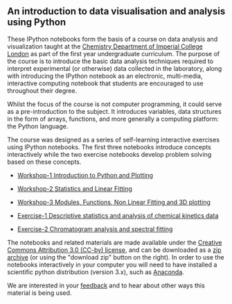 An introduction to data visualisation and analysis using Python
-------

These IPython notebooks form the basis of a course on data analysis and visualization taught at the [Chemistry Department of Imperial College London](http://www.imperial.ac.uk/chemistry) as part of the first year undergraduate curriculum.
The purpose of the course is to introduce the basic data analysis techniques required to interpret experimental (or otherwise) data collected in the laboratory, along with introducing the IPython notebook as an electronic, multi-media, interactive computing notebook that students are encouraged to use throughout their degree.

Whilst the focus of the course is not computer programming, it could serve as a pre-introduction to the subject. It introduces variables, data structures in the form of arrays, functions, and more generally a computing platform: the Python language.

The course was designed as a series of self-learning interactive exercises using IPython notebooks.
The first three notebooks introduce concepts interactively while the two exercise notebooks develop problem solving based on these concepts.

* [Workshop-1 Introduction to Python and Plotting](http://nbviewer.ipython.org/urls/raw.github.com/imperialchem/python-data-viz-intro/master/workshop1/workshop_1.ipynb)

* [Workshop-2 Statistics and Linear Fitting](http://nbviewer.ipython.org/urls/raw.github.com/imperialchem/python-data-viz-intro/master/workshop2/workshop_2.ipynb)

* [Workshop-3 Modules, Functions, Non Linear Fitting and 3D plotting](http://nbviewer.ipython.org/urls/raw.github.com/imperialchem/python-data-viz-intro/master/workshop3/workshop_3.ipynb)

* [Exercise-1 Descriptive statistics and analysis of chemical kinetics data](http://nbviewer.ipython.org/urls/raw.github.com/imperialchem/python-data-viz-intro/master/exercises1/exercise_1.ipynb)

* [Exercise-2 Chromatogram analysis and spectral fitting](http://nbviewer.ipython.org/urls/raw.github.com/imperialchem/python-data-viz-intro/master/exercises2/exercise_2.ipynb)

The notebooks and related materials are made available under the [Creative Commons Attribution 3.0 (CC-by) license](http://creativecommons.org/licenses/by/3.0/), and can be downloaded as a [zip archive](https://github.com/imperialchem/python-data-viz-intro/archive/master.zip) (or using the "download zip" button on the right). In order to use the notebooks interactively in your computer you will need to have installed a scientific python distribution (version 3.x), such as [Anaconda](http://continuum.io/downloads#py34).

We are interested in your [feedback](mailto:python@imperial.ac.uk) and to hear about other ways this material is being used.
